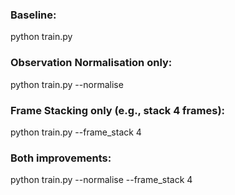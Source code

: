 
### Baseline:
python train.py

### Observation Normalisation only:
python train.py --normalise

### Frame Stacking only (e.g., stack 4 frames):
python train.py --frame_stack 4

### Both improvements:
python train.py --normalise --frame_stack 4


